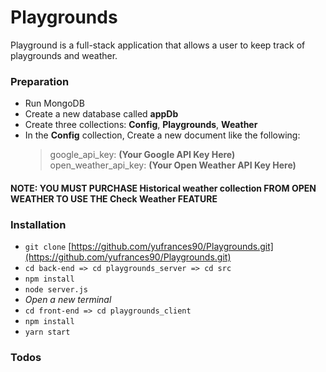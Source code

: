 # Playgrounds

Playground is a full-stack application that allows a user to keep track of playgrounds and weather.

### Preparation

* Run MongoDB
* Create a new database called **appDb**
* Create three collections: **Config**, **Playgrounds**, **Weather**
* In the **Config** collection, Create a new document like the following:
    > google_api_key: **(Your Google API Key Here)**
    > open_weather_api_key: **(Your Open Weather API Key Here)** 

#### NOTE: YOU MUST PURCHASE **Historical weather collection** FROM OPEN WEATHER TO USE THE **Check Weather** FEATURE

### Installation

* `git clone` [https://github.com/yufrances90/Playgrounds.git](https://github.com/yufrances90/Playgrounds.git)
* `cd back-end => cd playgrounds_server => cd src`
* `npm install`
* `node server.js`
* *Open a new terminal*
* `cd front-end => cd playgrounds_client`
* `npm install`
* `yarn start`

### Todos